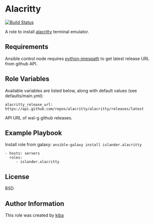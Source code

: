 Alacritty
=========
[![Build Status](https://travis-ci.org/islander/ansible-role-alacritty.svg?branch=master)](https://travis-ci.org/islander/ansible-role-alacritty)

A role to install [alacritty][1] terminal emulator.

Requirements
------------

Ansible control node requires [python-jmespath][2] to get latest release URL from github API.

Role Variables
--------------

Available variables are listed below, along with default values (see defaults/main.yml):
```
alacritty_release_url: https://api.github.com/repos/alacritty/alacritty/releases/latest
```
API URL of wal-g github releases.

Example Playbook
----------------
Install role from galaxy: `ansible-galaxy install islander.alacritty`

    - hosts: servers
      roles:
         - islander.alacritty

License
-------

BSD

Author Information
------------------

This role was created by [kiba][3]

[1]: https://github.com/alacritty/alacritty
[2]: https://pypi.org/project/jmespath/
[3]: https://kiba.io
